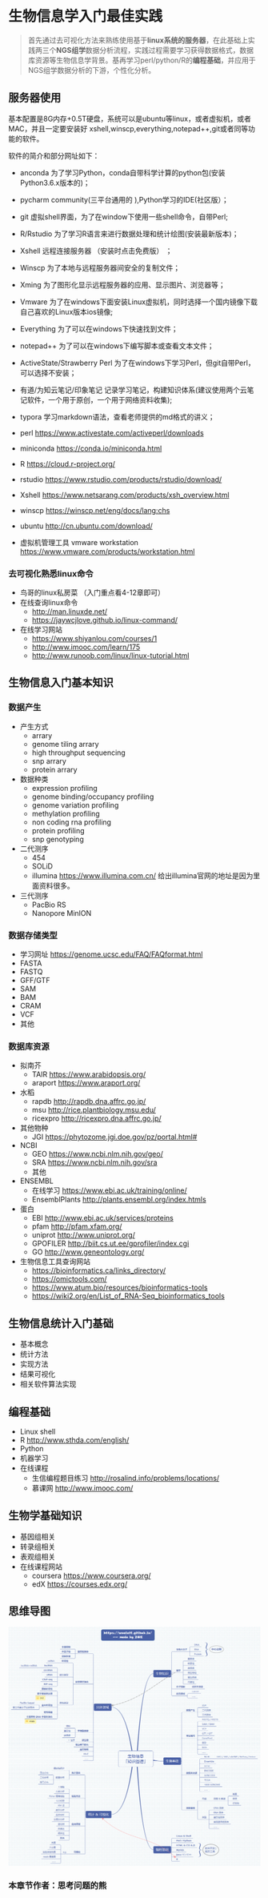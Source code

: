 # 生物信息学入门最佳实践

> 首先通过去可视化方法来熟练使用基于**linux系统的服务器**，在此基础上实践两三个**NGS组学**数据分析流程，实践过程需要学习获得数据格式，数据库资源等生物信息学背景。基再学习perl/python/R的**编程基础**，并应用于NGS组学数据分析的下游，个性化分析。


## 服务器使用

基本配置是8G内存+0.5T硬盘，系统可以是ubuntu等linux，或者虚拟机，或者 MAC，并且一定要安装好 xshell,winscp,everything,notepad++,git或者同等功能的软件。



软件的简介和部分网址如下：

- anconda 为了学习Python，conda自带科学计算的python包(安装Python3.6.x版本的)；
- pycharm community(三平台通用的 ),Python学习的IDE(社区版）；
- git 虚拟shell界面，为了在window下使用一些shell命令，自带Perl;
- R/Rstudio 为了学习R语言来进行数据处理和统计绘图(安装最新版本)；
- Xshell 远程连接服务器 （安装时点击免费版） ；
- Winscp 为了本地与远程服务器间安全的复制文件；
- Xming 为了图形化显示远程服务器的应用、显示图片、浏览器等； 
- Vmware 为了在windows下面安装Linux虚拟机，同时选择一个国内镜像下载自己喜欢的Linux版本ios镜像;
- Everything 为了可以在windows下快速找到文件；
- notepad++ 为了可以在windows下编写脚本或查看文本文件；
- ActiveState/Strawberry Perl 为了在windows下学习Perl，但git自带Perl，可以选择不安装；
- 有道/为知云笔记/印象笔记 记录学习笔记，构建知识体系(建议使用两个云笔记软件，一个用于原创，一个用于网络资料收集);
- typora 学习markdown语法，查看老师提供的md格式的讲义；

- perl https://www.activestate.com/activeperl/downloads 
- miniconda https://conda.io/miniconda.html 
- R https://cloud.r-project.org/  
- rstudio https://www.rstudio.com/products/rstudio/download/ 
- Xshell https://www.netsarang.com/products/xsh_overview.html
- winscp https://winscp.net/eng/docs/lang:chs 


- ubuntu http://cn.ubuntu.com/download/
- 虚拟机管理工具 vmware workstation  https://www.vmware.com/products/workstation.html

### 去可视化熟悉linux命令

- 鸟哥的linux私房菜 （入门重点看4-12章即可）
- 在线查询linux命令
  - http://man.linuxde.net/
  - https://jaywcjlove.github.io/linux-command/
- 在线学习网站
  - https://www.shiyanlou.com/courses/1
  - http://www.imooc.com/learn/175
  - http://www.runoob.com/linux/linux-tutorial.html

## 生物信息入门基本知识

### 数据产生

- 产生方式
  - arrary
  - genome tiling arrary
  - high throughput sequencing
  - snp arrary
  - protein arrary
- 数据种类
  - expression profiling
  - genome binding/occupancy profiling
  - genome variation profiling
  - methylation profiling
  - non coding rna profiling
  - protein profiling
  - snp genotyping
- 二代测序
  - 454
  - SOLiD
  - illumina https://www.illumina.com.cn/ 
    给出illumina官网的地址是因为里面资料很多。
- 三代测序
  - PacBio RS
  - Nanopore MinlON

### 数据存储类型

- 学习网址 https://genome.ucsc.edu/FAQ/FAQformat.html
- FASTA
- FASTQ
- GFF/GTF
- SAM
- BAM
- CRAM
- VCF
- 其他

### 数据库资源

- 拟南芥
  - TAIR https://www.arabidopsis.org/
  - araport https://www.araport.org/
- 水稻
  - rapdb http://rapdb.dna.affrc.go.jp/
  - msu http://rice.plantbiology.msu.edu/
  - ricexpro http://ricexpro.dna.affrc.go.jp/
- 其他物种
  - JGI https://phytozome.jgi.doe.gov/pz/portal.html#
- NCBI
  - GEO https://www.ncbi.nlm.nih.gov/geo/
  - SRA https://www.ncbi.nlm.nih.gov/sra
  - 其他
- ENSEMBL
  - 在线学习 https://www.ebi.ac.uk/training/online/
  - EnsemblPlants http://plants.ensembl.org/index.htmls
- 蛋白
  - EBI http://www.ebi.ac.uk/services/proteins
  - pfam http://pfam.xfam.org/
  - uniprot http://www.uniprot.org/
  - GPOFILER http://biit.cs.ut.ee/gprofiler/index.cgi
  - GO http://www.geneontology.org/
- 生物信息工具查询网站
  - https://bioinformatics.ca/links_directory/
  - https://omictools.com/
  - https://www.atum.bio/resources/bioinformatics-tools
  - https://wiki2.org/en/List_of_RNA-Seq_bioinformatics_tools

## 生物信息统计入门基础

- 基本概念
- 统计方法
- 实现方法
- 结果可视化
- 相关软件算法实现

## 编程基础

- Linux shell
- R http://www.sthda.com/english/
- Python
- 机器学习
- 在线课程
  - 生信编程题目练习 http://rosalind.info/problems/locations/
  - 慕课网 http://www.imooc.com/

## 生物学基础知识

- 基因组相关
- 转录组相关
- 表观组相关
- 在线课程网站
  - coursera https://www.coursera.org/
  - edX https://courses.edx.org/

## 思维导图

![生信技能树大纲](bioinformatics.png)


### 本章节作者：思考问题的熊





